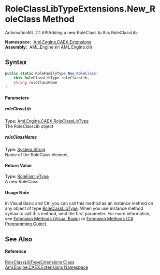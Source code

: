 RoleClassLibTypeExtensions.New_RoleClass Method
===============================================
AutomationML 2.1 APIAdding a new RoleClass to this RoleClassLib.

  **Namespace:**  [Aml.Engine.CAEX.Extensions][1]  
  **Assembly:**  AML.Engine (in AML.Engine.dll)

Syntax
------

```csharp
public static RoleFamilyType New_RoleClass(
	this RoleClassLibType roleClassLib,
	string roleClassName
)
```

#### Parameters

##### *roleClassLib*
Type: [Aml.Engine.CAEX.RoleClassLibType][2]  
The RoleClassLib object

##### *roleClassName*
Type: [System.String][3]  
Name of the RoleClass element.

#### Return Value
Type: [RoleFamilyType][4]  
A new RoleClass
#### Usage Note
In Visual Basic and C#, you can call this method as an instance method on any object of type [RoleClassLibType][2]. When you use instance method syntax to call this method, omit the first parameter. For more information, see [Extension Methods (Visual Basic)][5] or [Extension Methods (C# Programming Guide)][6].

See Also
--------

#### Reference
[RoleClassLibTypeExtensions Class][7]  
[Aml.Engine.CAEX.Extensions Namespace][1]  

[1]: ../README.md
[2]: ../../Aml.Engine.CAEX/RoleClassLibType/README.md
[3]: https://docs.microsoft.com/dotnet/api/system.string
[4]: ../../Aml.Engine.CAEX/RoleFamilyType/README.md
[5]: https://docs.microsoft.com/dotnet/visual-basic/programming-guide/language-features/procedures/extension-methods
[6]: https://docs.microsoft.com/dotnet/csharp/programming-guide/classes-and-structs/extension-methods
[7]: README.md
[8]: https://www.automationml.org
[9]: ../../icons/logoShade.png